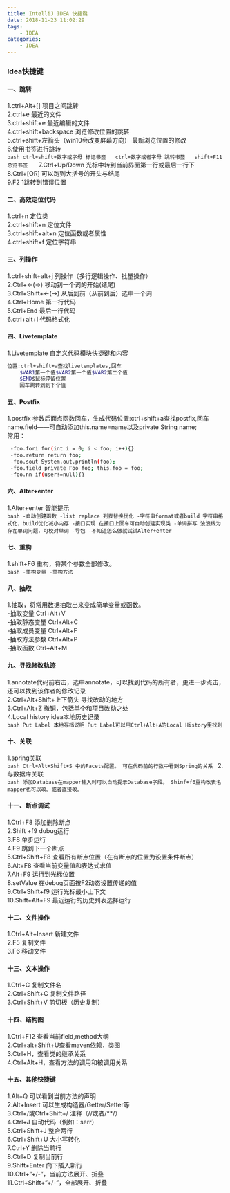 ```yaml
---
title: IntelliJ IDEA 快捷键
date: 2018-11-23 11:02:29
tags: 
    - IDEA
categories:
    - IDEA
---
```

### Idea快捷键
#### 一、跳转
1.ctrl+Alt+[] 项目之间跳转  
2.ctrl+e 最近的文件  
3.ctrl+shift+e 最近编辑的文件  
4.ctrl+shift+backspace 浏览修改位置的跳转  
5.ctrl+shift+左箭头（win10会改变屏幕方向） 最新浏览位置的修改  
6.使用书签进行跳转  
    ```bash
    ctrl+shift+数字或字母 标记书签  
    ctrl+数字或者字母 跳转书签  
    shift+F11 总览书签  
    ```
7.Ctrl+Up/Down 光标中转到当前界面第一行或最后一行下  
8.Ctrl+[OR] 可以跑到大括号的开头与结尾  
9.F2 1跳转到错误位置  
<!-- more -->
#### 二、高效定位代码
1.ctrl+n 定位类  
2.ctrl+shift+n 定位文件  
3.ctrl+shift+alt+n 定位函数或者属性  
4.ctrl+shift+f 定位字符串  
#### 三、列操作
1.ctrl+shift+alt+j 列操作（多行逻辑操作、批量操作）  
2.Ctrl+←(→) 移动到一个词的开始(结尾)  
3.Ctrl+Shift+←(→) 从后到前（从前到后）选中一个词  
4.Ctrl+Home 第一行代码  
5.Ctrl+End 最后一行代码  
6.ctrl+alt+l 代码格式化  
#### 四、Livetemplate
1.Livetemplate 自定义代码模块快捷键和内容  
```bash
位置:ctrl+shift+a查找livetemplates,回车  
    $VAR1第一个值$VAR2第一个值$VAR2第二个值  
    $END$鼠标停留位置  
    回车跳转到到下个值
```
 
#### 五、Postfix
1.postfix 参数后面点函数回车，生成代码位置:ctrl+shift+a查找postfix,回车name.field——可自动添加this.name=name以及private String name;  
  常用：  
   ```bash
    -foo.fori for(int i = 0; i < foo; i++){}
    -foo.return return foo;
    -foo.sout System.out.println(foo);
    -foo.field private Foo foo; this.foo = foo;
    -foo.nn if(user!=null){}
   ```
#### 六、Alter+enter
1.Alter+enter 智能提示  
    ```bash
    -自动创建函数
    -list replace 列表替换优化
    -字符串format或者build 字符串格式化，build优化减小内存
    -接口实现 在接口上回车可自动创建实现类
    -单词拼写 波浪线为存在单词问题，可校对单词
    -导包
    -不知道怎么做就试试Alter+enter
    ```
#### 七、重构  
1.shift+F6 重构，将某个参数全部修改。  
    ```bash
    -重构变量
    -重构方法
    ```
#### 八、抽取  
1.抽取，将常用数据抽取出来变成简单变量或函数。  
    -抽取变量 Ctrl+Alt+V  
    -抽取静态变量 Ctrl+Alt+C  
    -抽取成员变量 Ctrl+Alt+F  
    -抽取方法参数 Ctrl+Alt+P  
    -抽取函数 Ctrl+Alt+M  
#### 九、寻找修改轨迹  
1.annotate代码前右击，选中annotate，可以找到代码的所有者，更进一步点击，还可以找到该作者的修改记录  
2.Ctrl+Alt+Shift+上下箭头 寻找改动的地方  
3.Ctrl+Alt+Z 撤销，包括单个和项目改动之处  
4.Local history idea本地历史记录  
    ```bash
    Put Label 本地存档说明
    Put Label可以用Ctrl+Alt+A的Local History里找到
    ```
#### 十、关联  
1.spring关联  
    ```bash
    Ctrl+Alt+Shift+S 中的Facets配置。
    可在代码前的行数中看到Spring的关系
    ```
2.与数据库关联  
    ```bash
    添加Database在mapper输入时可以自动提示Database字段。
    Shinf+f6重构改表名mapper也可以改。或者直接改。
    ```
#### 十一、断点调试  
1.Ctrl+F8 添加删除断点  
2.Shift +f9 dubug运行  
3.F8 单步运行  
4.F9 跳到下一个断点  
5.Ctrl+Shift+F8 查看所有断点位置（在有断点的位置为设置条件断点）  
6.Alt+F8 查看当前变量值和表达式求值  
7.Alt+F9 运行到光标位置  
8.setValue 在debug页面按F2动态设置传递的值  
9.Ctrl+Shift+f9 运行光标最小上下文  
10.Shift+Alt+F9 最近运行的历史列表选择运行  
#### 十二、文件操作  
1.Ctrl+Alt+Insert 新建文件  
2.F5 复制文件  
3.F6 移动文件  
#### 十三、文本操作  
1.Ctrl+C 复制文件名  
2.Ctrl+Shift+C 复制文件路径  
3.Ctrl+Shift+V 剪切板（历史复制）  
#### 十四、结构图  
1.Ctrl+F12 查看当前field,method大纲  
2.Ctrl+alt+Shift+U查看maven依赖，类图  
3.Ctrl+H，查看类的继承关系  
4.Ctrl+Alt+H，查看方法的调用和被调用关系  
#### 十五、其他快捷键  
1.Alt+Q 可以看到当前方法的声明  
2.Alt+Insert 可以生成构造器/Getter/Setter等  
3.Ctrl+/或Ctrl+Shift+/ 注释（//或者/**/）  
4.Ctrl+J 自动代码（例如：serr）  
5.Ctrl+Shift+J 整合两行  
6.Ctrl+Shift+U 大小写转化  
7.Ctrl+Y 删除当前行  
8.Ctrl+D 复制当前行  
9.Shift+Enter 向下插入新行  
10.Ctrl+”+/-”，当前方法展开、折叠  
11.Ctrl+Shift+”+/-”，全部展开、折叠